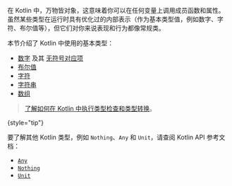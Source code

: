 [//]: # (title: 基本类型)

在 Kotlin 中，万物皆对象，这意味着你可以在任何变量上调用成员函数和属性。虽然某些类型在运行时具有优化过的内部表示（作为基本类型值，例如数字、字符、布尔值等），但它们对你来说表现和行为都像常规类。

本节介绍了 Kotlin 中使用的基本类型：

*   [数字](numbers.md) 及其 [无符号对应项](unsigned-integer-types.md)
*   [布尔值](booleans.md)
*   [字符](characters.md)
*   [字符串](strings.md)
*   [数组](arrays.md)

> [了解如何在 Kotlin 中执行类型检查和类型转换](typecasts.md)。
>
{style="tip"}

要了解其他 Kotlin 类型，例如 `Nothing`、`Any` 和 `Unit`，请查阅 Kotlin API 参考文档：

*   [`Any`](https://kotlinlang.org/api/latest/jvm/stdlib/kotlin/-any/)
*   [`Nothing`](https://kotlinlang.org/api/latest/jvm/stdlib/kotlin/-nothing.html)
*   [`Unit`](https://kotlinlang.org/api/latest/jvm/stdlib/kotlin/-unit/)